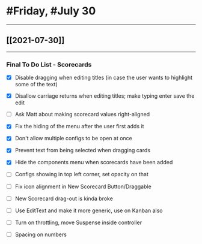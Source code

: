 # #Friday, #July 30
---

## [[2021-07-30]]

---

### Final To Do List - Scorecards


- [x] Disable dragging when editing titles (in case the user wants to highlight some of the text)
- [x] Disallow carriage returns when editing titles; make typing enter save the edit
- [ ] Ask Matt about making scorecard values right-aligned
- [x] Fix the hiding of the menu after the user first adds it
- [x] Don't allow multiple configs to be open at once
- [x] Prevent text from being selected when dragging cards
- [x] Hide the components menu when scorecards have been added




- [ ] Configs showing in top left corner, set opacity on that 
- [ ] Fix icon alignment in New Scorecard Button/Draggable
- [ ] New Scorecard drag-out is kinda broke
- [ ] Use EditText and make it more generic, use on Kanban also
- [ ] Turn on throttling, move Suspense inside controller
- [ ] Spacing on numbers
